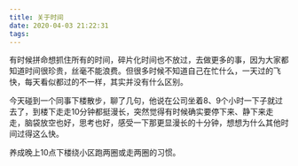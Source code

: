 ```yaml
---
title: 关于时间
date: 2020-04-03 21:22:31
tags:
---
```


有时候拼命想抓住所有的时间，碎片化时间也不放过，去做更多的事，因为大家都知道时间很珍贵，丝毫不能浪费。但很多时候不知道自己在忙什么，一天过的飞快，每天看似都过的不一样，其实并没有什么区别。

今天碰到一个同事下楼散步，聊了几句，他说在公司坐着8、9个小时一下子就过去了，到楼下走走10分钟都挺漫长，突然觉得有时候确实要停下来、静下来走走，脑袋放空也好，思考也好，感受一下那更显漫长的十分钟，想想为什么其他时间过得这么快。

养成晚上10点下楼绕小区跑两圈或走两圈的习惯。
